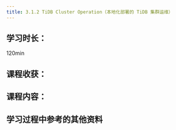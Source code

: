 ```yaml
---
title: 3.1.2 TiDB Cluster Operation（本地化部署的 TiDB 集群运维）
---
```


## 学习时长：

120min

## 课程收获：



## 课程内容：

> 






## 学习过程中参考的其他资料

